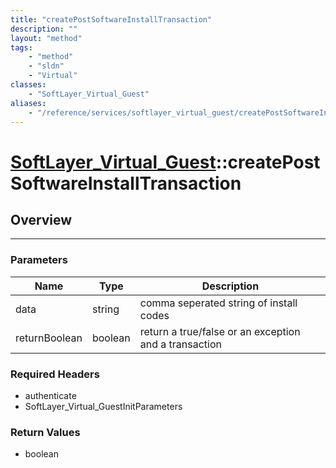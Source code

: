 ```yaml
---
title: "createPostSoftwareInstallTransaction"
description: ""
layout: "method"
tags:
    - "method"
    - "sldn"
    - "Virtual"
classes:
    - "SoftLayer_Virtual_Guest"
aliases:
    - "/reference/services/softlayer_virtual_guest/createPostSoftwareInstallTransaction"
---
```

# [SoftLayer_Virtual_Guest](/reference/services/SoftLayer_Virtual_Guest)::createPostSoftwareInstallTransaction




## Overview 


-----

### Parameters 
|Name | Type | Description |
| --- | --- | --- |
|data| string| comma seperated string of install codes|
|returnBoolean| boolean| return a true/false or an exception and a transaction|


### Required Headers
* authenticate
* SoftLayer_Virtual_GuestInitParameters


### Return Values
* boolean




